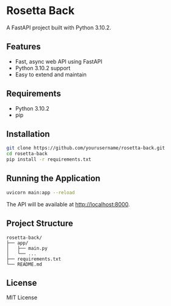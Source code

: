 # Rosetta Back

A FastAPI project built with Python 3.10.2.

## Features

- Fast, async web API using FastAPI
- Python 3.10.2 support
- Easy to extend and maintain

## Requirements

- Python 3.10.2
- pip

## Installation

```bash
git clone https://github.com/yourusername/rosetta-back.git
cd rosetta-back
pip install -r requirements.txt
```

## Running the Application

```bash
uvicorn main:app --reload
```

The API will be available at [http://localhost:8000](http://localhost:8000).

## Project Structure

```
rosetta-back/
├── app/
│   ├── main.py
│   └── ...
├── requirements.txt
└── README.md
```

## License

MIT License
